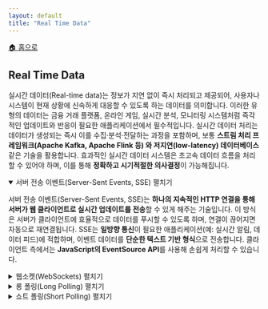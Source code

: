 ```yaml
---
layout: default
title: "Real Time Data"
---
```


<p class="breadcrumb"><a href="/cs_study/home.html">🏠 홈으로</a></p>

<section>
  <h2>Real Time Data</h2>
  <p>실시간 데이터(Real-time data)는 정보가 지연 없이 즉시 처리되고 제공되어, 사용자나 시스템이 현재 상황에 신속하게 대응할 수 있도록 하는 데이터를 의미합니다. 이러한 유형의 데이터는 금융 거래 플랫폼, 온라인 게임, 실시간 분석, 모니터링 시스템처럼 즉각적인 업데이트와 반응이 필요한 애플리케이션에서 필수적입니다. 실시간 데이터 처리는 데이터가 생성되는 즉시 이를 수집·분석·전달하는 과정을 포함하며, 보통 <b>스트림 처리 프레임워크(Apache Kafka, Apache Flink 등) 와 저지연(low-latency) 데이터베이스</b> 같은 기술을 활용합니다. 효과적인 실시간 데이터 시스템은 초고속 데이터 흐름을 처리할 수 있어야 하며, 이를 통해 <b>정확하고 시기적절한 의사결정</b>이 가능해집니다.</p>
</section>

<!-- 설명 -->
<details open>
<summary><span class="accordion-title">서버 전송 이벤트(Server-Sent Events, SSE)</span> <span class="indicator">펼치기</span></summary>
<div class="accordion-content">
  <p>서버 전송 이벤트(Server-Sent Events, SSE)는 <b>하나의 지속적인 HTTP 연결을 통해 서버가 웹 클라이언트로 실시간 업데이트를 전송</b>할 수 있게 해주는 기술입니다. 이 방식은 서버가 클라이언트에 효율적으로 데이터를 푸시할 수 있도록 하며, 연결이 끊어지면 자동으로 재연결됩니다. SSE는 <b>일방향 통신</b>이 필요한 애플리케이션(예: 실시간 알림, 데이터 피드)에 적합하며, 이벤트 데이터를 <b>단순한 텍스트 기반 형식</b>으로 전송합니다. 클라이언트 측에서는 <b>JavaScript의 EventSource API</b>를 사용해 손쉽게 처리할 수 있습니다.</p>
</div>
</details>

<!-- 설명 -->
<details>
<summary><span class="accordion-title">웹소켓(WebSockets)</span> <span class="indicator">펼치기</span></summary>
<div class="accordion-content">
  <p>웹소켓(WebSockets)은 <b>클라이언트(보통 웹 브라우저)와 서버 간에 양방향(full-duplex) 실시간 통신</b>을 가능하게 하는 프로토콜입니다. 기존 HTTP가 데이터를 주고받기 위해 여러 번의 요청-응답 사이클을 거쳐야 하는 것과 달리, 웹소켓은 <b>하나의 지속적인 연결</b>을 유지하여 양쪽에서 자유롭게 데이터를 주고받을 수 있습니다. 이 덕분에 <b>실시간 상호작용</b>(예: 라이브 채팅, 온라인 게임, 웹페이지 실시간 업데이트)을 효율적으로 구현할 수 있습니다. 웹소켓 연결은 <b>HTTP 핸드셰이크</b>로 시작한 뒤 <b>WebSocket 프로토콜로 업그레이드</b>되며, HTTP 폴링이나 롱 폴링보다 <b>지연 시간이 적고 오버헤드가 줄어듭니다.</b></p>
</div>
</details>

<!-- 설명 -->
<details>
<summary><span class="accordion-title">롱 폴링(Long Polling)</span> <span class="indicator">펼치기</span></summary>
<div class="accordion-content">
  <p>롱 폴링(Long Polling)은 <b>클라이언트가 서버에 새 데이터를 요청할 때, 서버에 아직 데이터가 없으면 빈 응답을 보내지 않고 일정 시간 동안 요청을 보류</b>하는 방식입니다.
  <ul>
    <li>서버에 새 데이터가 그 시간 동안 생기면 → 서버가 즉시 응답을 보내고 요청이 완료됩니다.</li>
    <li>만약 지정된 타임아웃 시간까지도 데이터가 없으면 → 서버가 “데이터 없음” 응답을 보내고 연결을 종료합니다.</li>
    <li>이후 클라이언트는 다시 서버에 요청을 보내면서 <b>새로운 요청-응답 사이클</b>을 반복합니다.</li>
    즉, 롱 폴링은 <b>실시간에 가까운 통신을 흉내내는 방법</b>으로, WebSocket이나 SSE보다 효율성은 떨어지지만, <b>HTTP 표준만으로도 구현할 수 있다는 장점</b>이 있습니다.
  </ul>
  </p>
</div>
</details>

<!-- 설명 -->
<details>
<summary><span class="accordion-title">쇼트 폴링(Short Polling)</span> <span class="indicator">펼치기</span></summary>
<div class="accordion-content">
  <p>쇼트 폴링(Short Polling)은 <b>클라이언트가 일정한 주기로 서버에 요청을 보내 업데이트나 새로운 데이터를 확인하는 방식</b>입니다.
  <ul>
    <li>서버는 매번 요청을 받을 때마다 현재 상태나 마지막 요청 이후의 변경 사항을 응답합니다.</li>
    <li>구현이 단순하고 대부분의 HTTP 인프라와 호환되지만, <b>불필요하게 많은 네트워크 요청</b>이 발생할 수 있고, <b>실시간성 전달에는 지연(latency)</b>이 생길 수 있습니다.</li>
    <li>따라서 <b>롱 폴링(Long Polling)이나 WebSocket 같은 실시간 통신 방식</b>보다 비효율적이지만, <b>실시간 요구가 크지 않고 구현의 단순함이 중요한 경우</b>에 주로 사용됩니다.</li>
  </ul>
  </p>
</div>
</details>
